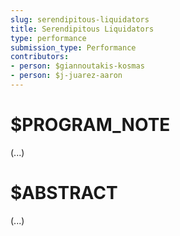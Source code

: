 ```yaml
---
slug: serendipitous-liquidators
title: Serendipitous Liquidators
type: performance
submission_type: Performance
contributors:
- person: $giannoutakis-kosmas
- person: $j-juarez-aaron
---
```


# $PROGRAM_NOTE

(...)

# $ABSTRACT

(...)